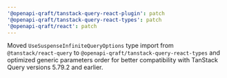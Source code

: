 ```yaml
---
'@openapi-qraft/tanstack-query-react-plugin': patch
'@openapi-qraft/tanstack-query-react-types': patch
'@openapi-qraft/react': patch
---
```


Moved `UseSuspenseInfiniteQueryOptions` type import from `@tanstack/react-query` to `@openapi-qraft/tanstack-query-react-types` and optimized generic parameters order for better compatibility with TanStack Query versions 5.79.2 and earlier.
